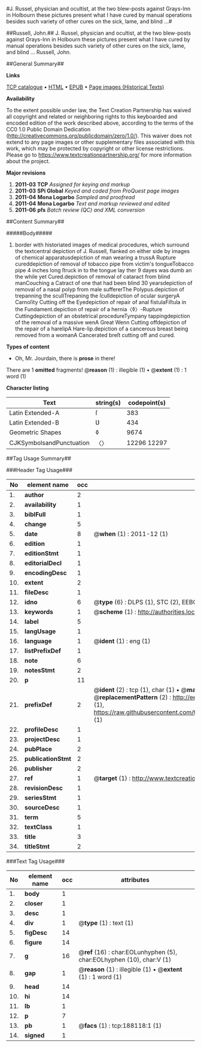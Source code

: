#J. Russel, physician and ocultist, at the two blew-posts against Grays-Inn in Holbourn these pictures present what I have cured by manual operations besides such variety of other cures on the sick, lame, and blind ...#

##Russell, John.##
J. Russel, physician and ocultist, at the two blew-posts against Grays-Inn in Holbourn these pictures present what I have cured by manual operations besides such variety of other cures on the sick, lame, and blind ...
Russell, John.

##General Summary##

**Links**

[TCP catalogue](http://www.ota.ox.ac.uk/tcp/)  • 
[HTML](http://tei.it.ox.ac.uk/tcp/Texts-HTML/free/B09/B09919.html)  • 
[EPUB](http://tei.it.ox.ac.uk/tcp/Texts-EPUB/free/B09/B09919.epub) • 
[Page images (Historical Texts)](https://historicaltexts.jisc.ac.uk/eebo-62369644e)

**Availability**

To the extent possible under law, the Text Creation Partnership has waived all copyright and related or neighboring rights to this keyboarded and encoded edition of the work described above, according to the terms of the CC0 1.0 Public Domain Dedication (http://creativecommons.org/publicdomain/zero/1.0/). This waiver does not extend to any page images or other supplementary files associated with this work, which may be protected by copyright or other license restrictions. Please go to https://www.textcreationpartnership.org/ for more information about the project.

**Major revisions**

1. __2011-03__ __TCP__ *Assigned for keying and markup*
1. __2011-03__ __SPi Global__ *Keyed and coded from ProQuest page images*
1. __2011-04__ __Mona Logarbo__ *Sampled and proofread*
1. __2011-04__ __Mona Logarbo__ *Text and markup reviewed and edited*
1. __2011-06__ __pfs__ *Batch review (QC) and XML conversion*

##Content Summary##

#####Body#####

1. border with historiated images of medical procedures, which surround the textcentral depiction of J. Russell, flanked on either side by images of chemical apparatusdepiction of man wearing a trussA Rupture cureddepiction of removal of tobacco pipe from victim's tongueTobacco pipe 4 inches long ſtruck in to the tongue lay ther 9 dayes was dumb an the while yet Cured.depiction of removal of cataract from blind manCouching a Catract of one that had been blind 30 yearsdepiction of removal of a nasal polyp from male suffererThe Polypus.depiction of trepanning the scullTrepaning the ſculldepiction of ocular surgeryA Carnoſity Cutting off the Eyedepiction of repair of anal fistulaFiſtula in the Fundament.depiction of repair of a hernia〈◊〉-Rupture Cuttingdepiction of an obstetrical procedureTympany tappingdepiction of the removal of a massive wenA Great Wenn Cutting offdepiction of the repair of a harelipA Hare-lip.depiction of a cancerous breast being removed from a womanA Cancerated breſt cutting off and cured.

**Types of content**

  * Oh, Mr. Jourdain, there is **prose** in there!

There are 1 **omitted** fragments! 
 @__reason__ (1) : illegible (1)  •  @__extent__ (1) : 1 word (1)

**Character listing**


|Text|string(s)|codepoint(s)|
|---|---|---|
|Latin Extended-A|ſ|383|
|Latin Extended-B|Ʋ|434|
|Geometric Shapes|◊|9674|
|CJKSymbolsandPunctuation|〈〉|12296 12297|

##Tag Usage Summary##

###Header Tag Usage###

|No|element name|occ|attributes|
|---|---|---|---|
|1.|__author__|2||
|2.|__availability__|1||
|3.|__biblFull__|1||
|4.|__change__|5||
|5.|__date__|8| @__when__ (1) : 2011-12 (1)|
|6.|__edition__|1||
|7.|__editionStmt__|1||
|8.|__editorialDecl__|1||
|9.|__encodingDesc__|1||
|10.|__extent__|2||
|11.|__fileDesc__|1||
|12.|__idno__|6| @__type__ (6) : DLPS (1), STC (2), EEBO-CITATION (1), OCLC (1), VID (1)|
|13.|__keywords__|1| @__scheme__ (1) : http://authorities.loc.gov/ (1)|
|14.|__label__|5||
|15.|__langUsage__|1||
|16.|__language__|1| @__ident__ (1) : eng (1)|
|17.|__listPrefixDef__|1||
|18.|__note__|6||
|19.|__notesStmt__|2||
|20.|__p__|11||
|21.|__prefixDef__|2| @__ident__ (2) : tcp (1), char (1)  •  @__matchPattern__ (2) : ([0-9\-]+):([0-9IVX]+) (1), (.+) (1)  •  @__replacementPattern__ (2) : http://eebo.chadwyck.com/downloadtiff?vid=$1&page=$2 (1), https://raw.githubusercontent.com/textcreationpartnership/Texts/master/tcpchars.xml#$1 (1)|
|22.|__profileDesc__|1||
|23.|__projectDesc__|1||
|24.|__pubPlace__|2||
|25.|__publicationStmt__|2||
|26.|__publisher__|2||
|27.|__ref__|1| @__target__ (1) : http://www.textcreationpartnership.org/docs/. (1)|
|28.|__revisionDesc__|1||
|29.|__seriesStmt__|1||
|30.|__sourceDesc__|1||
|31.|__term__|5||
|32.|__textClass__|1||
|33.|__title__|3||
|34.|__titleStmt__|2||


###Text Tag Usage###

|No|element name|occ|attributes|
|---|---|---|---|
|1.|__body__|1||
|2.|__closer__|1||
|3.|__desc__|1||
|4.|__div__|1| @__type__ (1) : text (1)|
|5.|__figDesc__|14||
|6.|__figure__|14||
|7.|__g__|16| @__ref__ (16) : char:EOLunhyphen (5), char:EOLhyphen (10), char:V (1)|
|8.|__gap__|1| @__reason__ (1) : illegible (1)  •  @__extent__ (1) : 1 word (1)|
|9.|__head__|14||
|10.|__hi__|14||
|11.|__lb__|1||
|12.|__p__|7||
|13.|__pb__|1| @__facs__ (1) : tcp:188118:1 (1)|
|14.|__signed__|1||

